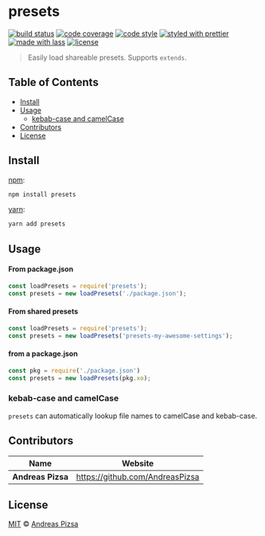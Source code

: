 # presets

[![build status](https://img.shields.io/travis/AndreasPizsa/presets.svg)](https://travis-ci.org/AndreasPizsa/presets)
[![code coverage](https://img.shields.io/codecov/c/github/AndreasPizsa/presets.svg)](https://codecov.io/gh/AndreasPizsa/presets)
[![code style](https://img.shields.io/badge/code_style-XO-5ed9c7.svg)](https://github.com/sindresorhus/xo)
[![styled with prettier](https://img.shields.io/badge/styled_with-prettier-ff69b4.svg)](https://github.com/prettier/prettier)
[![made with lass](https://img.shields.io/badge/made_with-lass-95CC28.svg)](https://lass.js.org)
[![license](https://img.shields.io/github/license/AndreasPizsa/presets.svg)](LICENSE)

> Easily load shareable presets. Supports `extends`.


## Table of Contents

* [Install](#install)
* [Usage](#usage)
  * [kebab-case and camelCase](#kebab-case-and-camelcase)
* [Contributors](#contributors)
* [License](#license)


## Install

[npm][]:

```sh
npm install presets
```

[yarn][]:

```sh
yarn add presets
```


## Usage

#### From package.json

```js
const loadPresets = require('presets');
const presets = new loadPresets('./package.json');
```

#### From shared presets

```js
const loadPresets = require('presets');
const presets = new loadPresets('presets-my-awesome-settings');
```

#### from a package.json

```js
const pkg = require('./package.json')
const presets = new loadPresets(pkg.xo);
```

### kebab-case and camelCase

`presets` can automatically lookup file names to camelCase and kebab-case.


## Contributors

| Name              | Website                           |
| ----------------- | --------------------------------- |
| **Andreas Pizsa** | <https://github.com/AndreasPizsa> |


## License

[MIT](LICENSE) © [Andreas Pizsa](https://github.com/AndreasPizsa)


## 

[npm]: https://www.npmjs.com/

[yarn]: https://yarnpkg.com/
